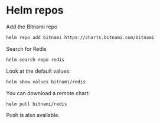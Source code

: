 # Helm repos

Add the Bitnami repo

```sh
helm repo add bitnami https://charts.bitnami.com/bitnami
```

Search for Redis
```sh
helm search repo redis
```

Look at the default values:
```sh
helm show values bitnami/redis
```

You can download a remote chart:
```sh
helm pull bitnami/redis
```

Push is also available.